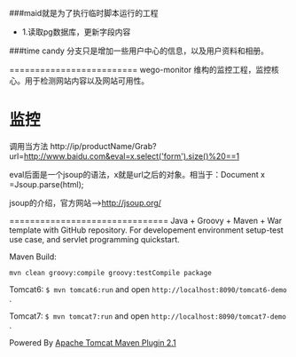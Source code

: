 ###maid就是为了执行临时脚本运行的工程

+ 1.读取pg数据库，更新字段内容 


###time candy
分支只是增加一些用户中心的信息，以及用户资料和相册。

=========================
wego-monitor
维构的监控工程，监控核心。用于检测网站内容以及网站可用性。


监控
==============================
调用当方法
http://ip/productName/Grab?url=http://www.baidu.com&eval=x.select('form').size()%20==1

eval后面是一个jsoup的语法，x就是url之后的对象。相当于：Document x =Jsoup.parse(html);


jsoup的介绍，官方网站-->http://jsoup.org/


===============================
Java + Groovy + Maven + War template with GitHub repository. For developement environment setup-test use case, and servlet programming quickstart.

Maven Build:

    mvn clean groovy:compile groovy:testCompile package


Tomcat6: `$ mvn tomcat6:run`  and open `http://localhost:8090/tomcat6-demo` .

Tomcat7: `$ mvn tomcat7:run` and open `http://localhost:8090/tomcat7-demo` .

Powered By [Apache Tomcat Maven Plugin 2.1](http://tomcat.apache.org/maven-plugin-2.1/index.html)

